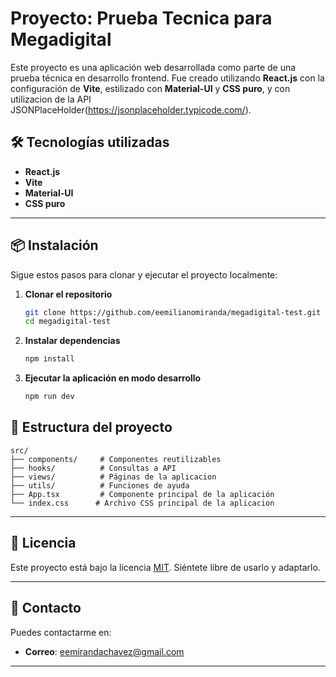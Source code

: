 # Proyecto: Prueba Tecnica para Megadigital

Este proyecto es una aplicación web desarrollada como parte de una prueba técnica en desarrollo frontend. Fue creado utilizando **React.js** con la configuración de **Vite**, estilizado con **Material-UI** y **CSS puro**, y con utilizacion de la API JSONPlaceHolder(https://jsonplaceholder.typicode.com/).


## 🛠️ Tecnologías utilizadas

- **React.js**
- **Vite**
- **Material-UI**
- **CSS puro**

---

## 📦 Instalación

Sigue estos pasos para clonar y ejecutar el proyecto localmente:

1. **Clonar el repositorio**

   ```bash
   git clone https://github.com/eemilianomiranda/megadigital-test.git
   cd megadigital-test
   ```

2. **Instalar dependencias**  

   ```bash
   npm install
   ```

3. **Ejecutar la aplicación en modo desarrollo**

   ```bash
   npm run dev
   ```



## 📂 Estructura del proyecto

```plaintext
src/
├── components/     # Componentes reutilizables
├── hooks/          # Consultas a API
├── views/          # Páginas de la aplicacion
├── utils/          # Funciones de ayuda
├── App.tsx         # Componente principal de la aplicación
└── index.css      # Archivo CSS principal de la aplicacion
```
---


## 📜 Licencia

Este proyecto está bajo la licencia [MIT](LICENSE). Siéntete libre de usarlo y adaptarlo.

---

## 📧 Contacto

Puedes contactarme en:

- **Correo**: [eemirandachavez@gmail.com](mailto:eemirandachavez@gmail.com)

---

